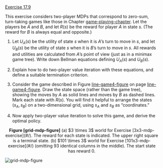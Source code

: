 [Exercise 17.9](17-9/)

This exercise considers two-player MDPs that correspond to zero-sum,
turn-taking games like those in
Chapter [game-playing-chapter](#/). Let the players be $A$
and $B$, and let $R(s)$ be the reward for player $A$ in state $s$. (The
reward for $B$ is always equal and opposite.)

1.  Let $U_A(s)$ be the utility of state $s$ when it is $A$’s turn to
    move in $s$, and let $U_B(s)$ be the utility of state $s$ when it is
    $B$’s turn to move in $s$. All rewards and utilities are calculated
    from $A$’s point of view (just as in a minimax game tree). Write
    down Bellman equations defining $U_A(s)$ and $U_B(s)$.

2.  Explain how to do two-player value iteration with these equations,
    and define a suitable termination criterion.

3.  Consider the game described in
    Figure [line-game4-figure](#/) on page [line-game4-figure](#/).
    Draw the state space (rather than the game tree), showing the moves
    by $A$ as solid lines and moves by $B$ as dashed lines. Mark each
    state with $R(s)$. You will find it helpful to arrange the states
    $(s_A,s_B)$ on a two-dimensional grid, using $s_A$ and $s_B$ as
    “coordinates.”

4.  Now apply two-player value iteration to solve this game, and derive
    the optimal policy.

<center>
<b id="grid-mdp-figure">Figure [grid-mdp-figure]</b> (a) $3 \times 3$ world for Exercise [3x3-mdp-exercise](#/). The reward for each state is indicated. The upper right square is a terminal state. (b) $101 \times 3$ world for Exercise [101x3-mdp-exercise](#/) (omitting 93 identical columns in the middle). 
The start state has reward 0.
</center>

![grid-mdp-figure](http://nalinc.github.io/aima-exercises/Jupyter%20notebook/figures/grid-mdp-figure.svg)
